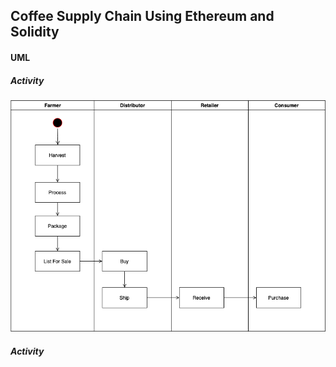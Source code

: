 ## Coffee Supply Chain Using Ethereum and Solidity 
#### UML 
##### Activity 
![Activity](images/Activity.png)
##### Activity 
